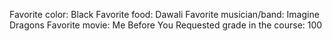 Favorite color: Black
Favorite food: Dawali
Favorite musician/band: Imagine Dragons
Favorite movie: Me Before You
Requested grade in the course: 100
